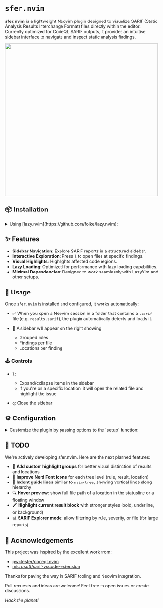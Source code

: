 # `sfer.nvim`

**sfer.nvim** is a lightweight Neovim plugin designed to visualize SARIF (Static Analysis Results Interchange Format) files directly within the editor. Currently optimized for CodeQL SARIF outputs, it provides an intuitive sidebar interface to navigate and inspect static analysis findings.

<a href="https://asciinema.org/a/720709" target="_blank"><img width="500" src="https://asciinema.org/a/720709.svg" /></a>

## 📦 Installation

<details>
<summary>Using [lazy.nvim](https://github.com/folke/lazy.nvim):</summary>

```lua
{
  'fguisso/sfer.nvim',
  config = function()
    require('sfer').setup()
  end
}
```

</details>

## ✨ Features

* **Sidebar Navigation**: Explore SARIF reports in a structured sidebar.
* **Interactive Exploration**: Press `l` to open files at specific findings.
* **Visual Highlights**: Highlights affected code regions.
* **Lazy Loading**: Optimized for performance with lazy loading capabilities.
* **Minimal Dependencies**: Designed to work seamlessly with LazyVim and other setups.

## 🚀 Usage

Once `sfer.nvim` is installed and configured, it works automatically:

* ✅ When you open a Neovim session in a folder that contains a `.sarif` file (e.g. `results.sarif`), the plugin automatically detects and loads it.
* 🧭 A sidebar will appear on the right showing:

  * Grouped rules
  * Findings per file
  * Locations per finding

### 🕹️ Controls

* `l`:

  * Expand/collapse items in the sidebar
  * If you're on a specific location, it will open the related file and highlight the issue
* `q`: Close the sidebar

## ⚙️ Configuration

<details>

<summary>Customize the plugin by passing options to the `setup` function:</summary>

```lua
require('sfer').setup({
  sidebar = {
    width = 45,       -- Width of the sidebar
    border = 'single' -- Border style: 'single', 'double', 'rounded', etc.
  },
  indent = {
    rule = 0,         -- Indentation for rule lines
    location = 2,     -- Indentation for location lines
    alert = 4         -- Indentation for alert lines
  }
})
```

</details>

## 🔮 TODO

We're actively developing sfer.nvim. Here are the next planned features:

* 🎨 **Add custom highlight groups** for better visual distinction of results and locations
* 🧱 **Improve Nerd Font icons** for each tree level (rule, result, location)
* 📐 **Indent guide lines** similar to `nvim-tree`, showing vertical lines along hierarchy
* 🔍 **Hover preview**: show full file path of a location in the statusline or a floating window
* 🖍 **Highlight current result block** with stronger styles (bold, underline, or background)
* 📊 **SARIF Explorer mode**: allow filtering by rule, severity, or file (for large reports)

## 🙏 Acknowledgements

This project was inspired by the excellent work from:
- [pwntester/codeql.nvim](https://github.com/pwntester/codeql.nvim)
- [microsoft/sarif-vscode-extension](https://github.com/microsoft/sarif-vscode-extension)

Thanks for paving the way in SARIF tooling and Neovim integration.


Pull requests and ideas are welcome!
Feel free to open issues or create discussions.

*Hack the planet!*
